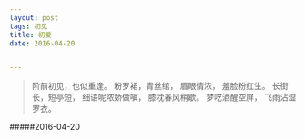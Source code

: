```yaml
---
layout: post
tags: 初见
title: 初爱
date: 2016-04-20


---
```


> 阶前初见，也似重逢。
  粉罗裙，青丝绾，
  眉眼情浓，
  羞脸粉红生。
  长街长，短亭短，
  细语呢哝娇做嗔，
  膝枕春风稍歇。
  梦呓酒醒空屏，
  飞雨沾湿罗衣。


#####2016-04-20


